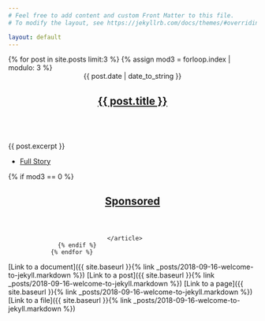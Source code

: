 ```yaml
---
# Feel free to add content and custom Front Matter to this file.
# To modify the layout, see https://jekyllrb.com/docs/themes/#overriding-theme-defaults

layout: default
---
```

<section class="posts">
                {% for post in site.posts limit:3 %}
                {% assign mod3 = forloop.index | modulo: 3 %}
  								<article>
  									<header>
  										<span class="date">{{ post.date | date_to_string }}</span>
  										<h2><a href="{{ post.url | absolute_url }}">{{ post.title }}</a></h2>
  									</header>
  									<a href="{{ post.url | absolute_url }}" class="image fit"><img src="{{ post.image | absolute_url }}" alt="" /></a>
  									<p>{{ post.excerpt }}</p>
  									<ul class="actions">
  										<li><a href="{{ post.url | absolute_url }}" class="button">Full Story</a></li>
  									</ul>
  								</article>
                  {% if mod3 == 0 %}
                  <article>
  									<header>
  										<h2><a href="#">Sponsored</a></h2>
  									</header>

  								</article>
                  {% endif %}
                {% endfor %}

</section>

[Link to a document]({{ site.baseurl }}{% link _posts/2018-09-16-welcome-to-jekyll.markdown %})
[Link to a post]({{ site.baseurl }}{% link _posts/2018-09-16-welcome-to-jekyll.markdown %})
[Link to a page]({{ site.baseurl }}{% link _posts/2018-09-16-welcome-to-jekyll.markdown %})
[Link to a file]({{ site.baseurl }}{% link _posts/2018-09-16-welcome-to-jekyll.markdown %})
